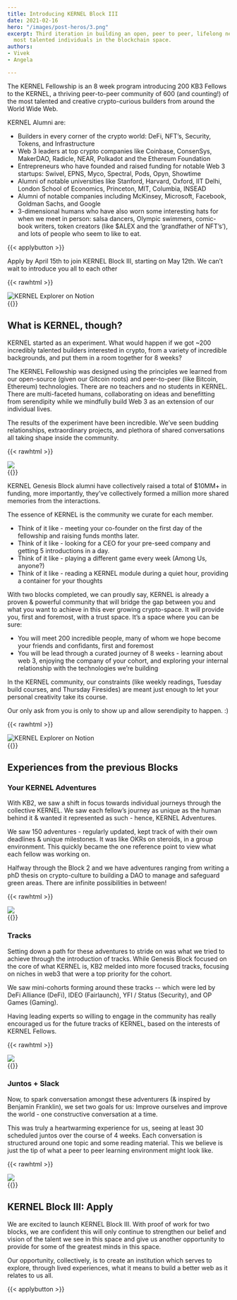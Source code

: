 ```yaml
---
title: Introducing KERNEL Block III
date: 2021-02-16
hero: "/images/post-heros/3.png"
excerpt: Third iteration in building an open, peer to peer, lifelong network of the
  most talented individuals in the blockchain space.
authors:
- Vivek
- Angela

---
```

The KERNEL Fellowship is an 8 week program introducing 200 KB3 Fellows to the KERNEL, a thriving peer-to-peer community of 600 (and counting!) of the most talented and creative crypto-curious builders from around the World Wide Web.

KERNEL Alumni are:

* Builders in every corner of the crypto world: DeFi, NFT’s, Security, Tokens, and Infrastructure
* Web 3 leaders at top crypto companies like Coinbase, ConsenSys, MakerDAO, Radicle, NEAR, Polkadot and the Ethereum Foundation
* Entrepreneurs who have founded and raised funding for notable Web 3 startups: Swivel, EPNS, Myco, Spectral, Pods, Opyn, Showtime
* Alumni of notable universities like Stanford, Harvard, Oxford, IIT Delhi, London School of Economics, Princeton, MIT, Columbia, INSEAD
* Alumni of notable companies including McKinsey, Microsoft, Facebook, Goldman Sachs, and Google
* 3-dimensional humans who have also worn some interesting hats for when we meet in person: salsa dancers, Olympic swimmers, comic-book writers, token creators (like $ALEX and the ‘grandfather of NFT’s’), and lots of people who seem to like to eat.

{{< applybutton >}}

Apply by April 15th to join KERNEL Block III, starting on May 12th. We can’t wait to introduce you all to each other

{{< rawhtml >}}
<div class="Image__Small">
  <img src="/images/what-is-kernel.png" alt="KERNEL Explorer on Notion"/>
</div>
{{</ rawhtml >}}

## What is KERNEL, though?

KERNEL started as an experiment. What would happen if we got \~200 incredibly talented builders interested in crypto, from a variety of incredible backgrounds, and put them in a room together for 8 weeks?

The KERNEL Fellowship was designed using the principles we learned from our open-source (given our Gitcoin roots) and peer-to-peer (like Bitcoin, Ethereum) technologies. There are no teachers and no students in KERNEL. There are multi-faceted humans, collaborating on ideas and benefitting from serendipity while we mindfully build Web 3 as an extension of our individual lives.

The results of the experiment have been incredible. We’ve seen budding relationships, extraordinary projects, and plethora of shared conversations all taking shape inside the community.

{{< rawhtml >}}
<div class="Image__Small">
  <img src="/images/testimonials.png"/>
</div>
{{</ rawhtml >}}

KERNEL Genesis Block alumni have collectively raised a total of $10MM+ in funding, more importantly, they’ve collectively formed a million more shared memories from the interactions.

The essence of KERNEL is the community we curate for each member.

* Think of it like - meeting your co-founder on the first day of the fellowship and raising funds months later.
* Think of it like - looking for a CEO for your pre-seed company and getting 5 introductions in a day.
* Think of it like - playing a different game every week (Among Us, anyone?)
* Think of it like - reading a KERNEL module during a quiet hour, providing a container for your thoughts

With two blocks completed, we can proudly say, KERNEL is already a proven & powerful community that will bridge the gap between you and what you want to achieve in this ever growing crypto-space. It will provide you, first and foremost, with a trust space. It’s a space where you can be sure:

* You will meet 200 incredible people, many of whom we hope become your friends and confidants, first and foremost
* You will be lead through a curated journey of 8 weeks - learning about web 3, enjoying the company of your cohort, and exploring your internal relationship with the technologies we’re building

In the KERNEL community, our constraints (like weekly readings, Tuesday build courses, and Thursday Firesides) are meant just enough to let your personal creativity take its course.

Our only ask from you is only to show up and allow serendipity to happen. :)

{{< rawhtml >}}
<div class="Image__Small">
  <img src="/images/fellows.png" alt="KERNEL Explorer on Notion"/>
</div>
{{</ rawhtml >}}

## Experiences from the previous Blocks

### Your KERNEL Adventures

With KB2, we saw a shift in focus towards individual journeys through the collective KERNEL. We saw each fellow’s journey as unique as the human behind it & wanted it represented as such - hence, KERNEL Adventures.

We saw 150 adventures - regularly updated, kept track of with their own deadlines & unique milestones. It was like OKRs on steroids, in a group environment. This quickly became the one reference point to view what each fellow was working on.

Halfway through the Block 2 and we have adventures ranging from writing a phD thesis on crypto-culture to building a DAO to manage and safeguard green areas. There are infinite possibilities in between!

{{< rawhtml >}}
<div class="Image__Small">
  <img src="/images/adventures.png"/>
</div>
{{</ rawhtml >}}

### Tracks

Setting down a path for these adventures to stride on was what we tried to achieve through the introduction of tracks. While Genesis Block focused on the core of what KERNEL is, KB2 melded into more focused tracks, focusing on niches in web3 that were a top priority for the cohort.

We saw mini-cohorts forming around these tracks -- which were led by DeFi Alliance (DeFi), IDEO (Fairlaunch), YFI / Status (Security), and OP Games (Gaming).

Having leading experts so willing to engage in the community has really encouraged us for the future tracks of KERNEL, based on the interests of KERNEL Fellows.

{{< rawhtml >}}
<div class="Image__Small">
  <img src="/images/tracks.png"/>
</div>
{{</ rawhtml >}}

### Juntos + Slack

Now, to spark conversation amongst these adventurers (& inspired by Benjamin Franklin), we set two goals for us: Improve ourselves and improve the world - one constructive conversation at a time.

This was truly a heartwarming experience for us, seeing at least 30 scheduled juntos over the course of 4 weeks. Each conversation is structured around one topic and some reading material.  This we believe is just the tip of what a peer to peer learning environment might look like.

{{< rawhtml >}}
<div class="Image__Small">
  <img src="/images/juntos.png"/>
</div>
{{</ rawhtml >}}

## KERNEL Block III: Apply

We are excited to launch KERNEL Block III. With proof of work for two blocks, we are confident this will only continue to strengthen our belief and vision of the talent we see in this space and give us another opportunity to provide for some of the greatest minds in this space.

Our opportunity, collectively, is to create an institution which serves to explore, through lived experiences, what it means to build a better web as it relates to us all.

{{< applybutton >}}
